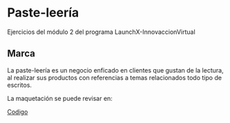 # Paste-leería

Ejercicios del módulo 2 del programa LaunchX-InnovaccionVirtual

## Marca

La paste-leería es un negocio enficado en clientes que gustan de la lectura, al realizar sus productos con referencias a temas relacionados todo tipo de escritos.



La maquetación se puede revisar en:

[Codigo](https://github.com/alcortes-dev/pasteleeria/tree/main/site)
